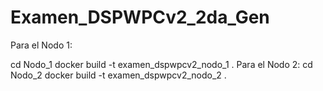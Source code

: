 # Examen_DSPWPCv2_2da_Gen
Para el Nodo 1:

  cd Nodo_1
  docker build -t examen_dspwpcv2_nodo_1 .
Para el Nodo 2:
  cd Nodo_2
  docker build -t examen_dspwpcv2_nodo_2 .
